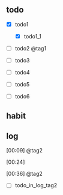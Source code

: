 ## todo

- [x] todo1
  - [x] todo1_1
- [ ] todo2
@tag1
- [ ] todo3
- [ ] todo4

- [ ] todo5
- [ ] todo6

## habit

## log

[00:09] @tag2

[00:24]

[00:36] @tag2

- [ ] todo_in_log_tag2
